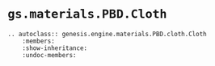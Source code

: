 # `gs.materials.PBD.Cloth`

```{eval-rst}  
.. autoclass:: genesis.engine.materials.PBD.cloth.Cloth
    :members:
    :show-inheritance:
    :undoc-members:
```
